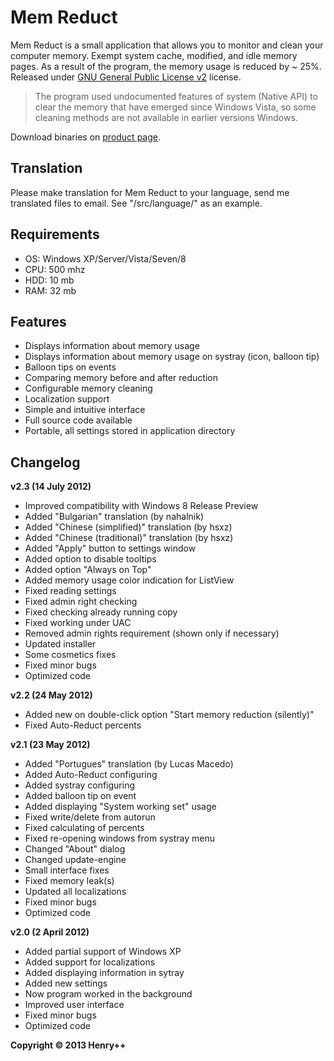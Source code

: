 Mem Reduct
==========

Mem Reduct is a small application that allows you to monitor and clean your computer memory. Exempt system cache, modified, and idle memory pages. As a result of the program, the memory usage is reduced by ~ 25%. Released under [GNU General Public License v2](http://www.gnu.org/licenses/) license.

> The program used undocumented features of system (Native API) to clear the memory that have emerged since Windows Vista, so some cleaning methods are not available in earlier versions Windows.

Download binaries on [product page](http://www.henrypp.org/?product=memreduct).

Translation
-----------
Please make translation for Mem Reduct to your language, send me translated files to email. See "/src/language/" as an example.

Requirements
------------
- OS: Windows XP/Server/Vista/Seven/8
- CPU: 500 mhz
- HDD: 10 mb
- RAM: 32 mb

Features
--------
- Displays information about memory usage
- Displays information about memory usage on systray (icon, balloon tip)
- Balloon tips on events
- Comparing memory before and after reduction
- Configurable memory cleaning
- Localization support
- Simple and intuitive interface
- Full source code available
- Portable, all settings stored in application directory

Changelog
---------
<b>v2.3 (14 July 2012)</b>
- Improved compatibility with Windows 8 Release Preview
- Added "Bulgarian" translation (by nahalnik)
- Added "Chinese (simplified)" translation (by hsxz)
- Added "Chinese (traditional)" translation (by hsxz)
- Added "Apply" button to settings window
- Added option to disable tooltips
- Added option "Always on Top"
- Added memory usage color indication for ListView
- Fixed reading settings
- Fixed admin right checking
- Fixed checking already running copy
- Fixed working under UAC
- Removed admin rights requirement (shown only if necessary)
- Updated installer
- Some cosmetics fixes
- Fixed minor bugs
- Optimized code

<b>v2.2 (24 May 2012)</b>
- Added new on double-click option "Start memory reduction (silently)"
- Fixed Auto-Reduct percents

<b>v2.1 (23 May 2012)</b>
- Added "Portugues" translation (by Lucas Macedo)
- Added Auto-Reduct configuring
- Added systray configuring
- Added balloon tip on event
- Added displaying "System working set" usage
- Fixed write/delete from autorun
- Fixed calculating of percents
- Fixed re-opening windows from systray menu
- Changed "About" dialog
- Changed update-engine
- Small interface fixes
- Fixed memory leak(s)
- Updated all localizations
- Fixed minor bugs
- Optimized code

<b>v2.0 (2 April 2012)</b>
- Added partial support of Windows XP
- Added support for localizations
- Added displaying information in sytray
- Added new settings
- Now program worked in the background
- Improved user interface
- Fixed minor bugs
- Optimized code

<b>Copyright © 2013 Henry++</b>
